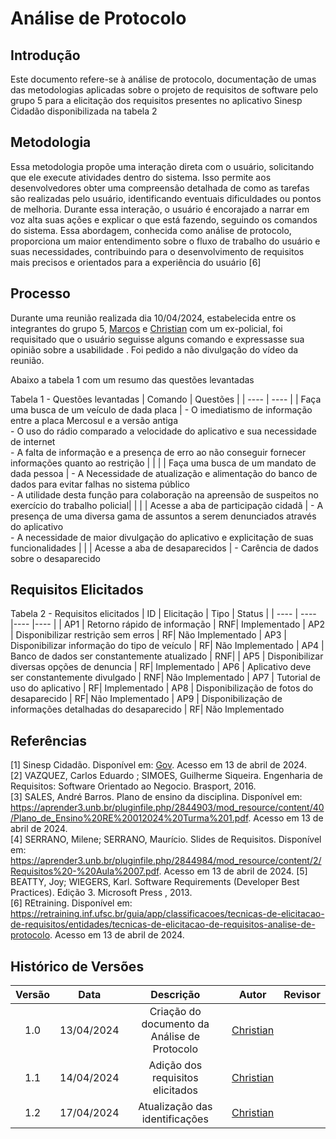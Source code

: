 # Análise de Protocolo

## Introdução
Este documento refere-se à análise de protocolo, documentação de umas das metodologias aplicadas sobre o projeto de requisitos de software pelo grupo 5 para a elicitação dos requisitos presentes no aplicativo Sinesp Cidadão disponibilizada na tabela 2

## Metodologia
Essa metodologia propõe uma interação direta com o usuário, solicitando que ele execute atividades dentro do sistema. Isso permite aos desenvolvedores obter uma compreensão detalhada de como as tarefas são realizadas pelo usuário, identificando eventuais dificuldades ou pontos de melhoria. Durante essa interação, o usuário é encorajado a narrar em voz alta suas ações e explicar o que está fazendo, seguindo os comandos do sistema. Essa abordagem, conhecida como análise de protocolo, proporciona um maior entendimento sobre o fluxo de trabalho do usuário e suas necessidades, 
contribuindo para o desenvolvimento de requisitos mais precisos e orientados para a experiência do usuário [6]

## Processo
Durante uma reunião realizada dia 10/04/2024, estabelecida entre os integrantes do grupo 5, [Marcos](https://github.com/Bittarx) e [Christian](https://github.com/crstyhs) com um ex-policial, foi
requisitado que o usuário seguisse alguns comando e expressasse sua opinião sobre a usabilidade . Foi pedido a não divulgação do vídeo da reunião.

Abaixo a tabela 1 com um resumo das questões levantadas

Tabela 1 - Questões levantadas
| Comando | Questões  |
| ---- | ---- |
| Faça uma busca de um veículo de dada placa | - O imediatismo de informação entre a placa Mercosul e a versão antiga </br> - O uso do rádio comparado a velocidade do aplicativo e sua necessidade de internet </br> - A falta de informação e a presença de erro ao não conseguir fornecer informações quanto ao restrição | 
|  |
| Faça uma busca de um mandato de dada pessoa | - A Necessidade de atualização e alimentação do banco de dados para evitar falhas no sistema público </br> - A utilidade desta função para colaboração na apreensão de suspeitos no exercício do trabalho policial|
|  |
| Acesse a aba de participação cidadã | - A presença de uma diversa gama de assuntos a serem denunciados através do aplicativo </br> - A necessidade de maior divulgação do aplicativo e explicitação de suas funcionalidades
|  |
| Acesse a aba de desaparecidos | - Carência de dados sobre o desaparecido
## Requisitos Elicitados
Tabela 2 - Requisitos elicitados
| ID | Elicitação | Tipo | Status |
| ---- | ---- |---- |---- |
| AP1 | Retorno rápido de informação | RNF| Implementado
| AP2 | Disponibilizar restrição sem erros | RF| Não Implementado
| AP3 | Disponibilizar informação do tipo de veículo | RF| Não Implementado
| AP4 | Banco de dados ser constantemente atualizado | RNF| 
| AP5 | Disponibilizar diversas opções de denuncia | RF| Implementado
| AP6 | Aplicativo deve ser constantemente divulgado | RNF| Não Implementado
| AP7 | Tutorial de uso do aplicativo | RF| Implementado
| AP8 | Disponibilização de fotos do desaparecido | RF| Não Implementado
| AP9 | Disponibilização de informações detalhadas do desaparecido | RF| Não Implementado



## Referências
[1] Sinesp Cidadão. Disponível em: [Gov](https://www.gov.br/pt-br/apps/sinesp-cidadao). Acesso em 13 de abril de 2024.</br>
[2] VAZQUEZ, Carlos Eduardo ; SIMOES, Guilherme Siqueira. Engenharia de Requisitos: Software Orientado ao Negocio. Brasport, 2016.</br>
[3] SALES, André Barros. Plano de ensino da disciplina. Disponível em: <https://aprender3.unb.br/pluginfile.php/2844903/mod_resource/content/40/Plano_de_Ensino%20RE%20012024%20Turma%201.pdf>. Acesso em 13 de abril de 2024.</br>
[4] SERRANO, Milene; SERRANO, Maurício. Slides de Requisitos. Disponível em: <https://aprender3.unb.br/pluginfile.php/2844984/mod_resource/content/2/Requisitos%20-%20Aula%2007.pdf>. Acesso em 13 de abril de 2024.
[5] BEATTY, Joy; WIEGERS, Karl. Software Requirements (Developer Best Practices). Edição 3. Microsoft Press , 2013.</br>
[6] REtraining. Disponível em: <https://retraining.inf.ufsc.br/guia/app/classificacoes/tecnicas-de-elicitacao-de-requisitos/entidades/tecnicas-de-elicitacao-de-requisitos-analise-de-protocolo>. Acesso em 13 de abril de 2024.
## Histórico de Versões
| Versão | Data | Descrição | Autor | Revisor |
| :----: | :--: | :-------: | :---: | :-----: |
| 1.0 | 13/04/2024 | Criação do documento da Análise de Protocolo | [Christian](https://github.com/crstyhs)|  |
| 1.1 | 14/04/2024 | Adição dos requisitos elicitados  | [Christian](https://github.com/crstyhs)|  |
| 1.2 | 17/04/2024 | Atualização das identificações  | [Christian](https://github.com/crstyhs)|  |
